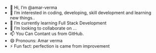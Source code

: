 - 👋 Hi, I’m @amar-verma
- 👀 I’m interested in coding, developing, skill development and learning new things..
- 🌱 I’m currently learning Full Stack Development
- 💞️ I’m looking to collaborate on ...
- 📫 You Can Contant us from GitHub. 
- 😄 Pronouns: Amar verma
- ⚡ Fun fact: perfection is came from improvement

<!---
amar-verma/amar-verma is a ✨ special ✨ repository because its `README.md` (this file) appears on your GitHub profile.
You can click the Preview link to take a look at your changes.
--->
